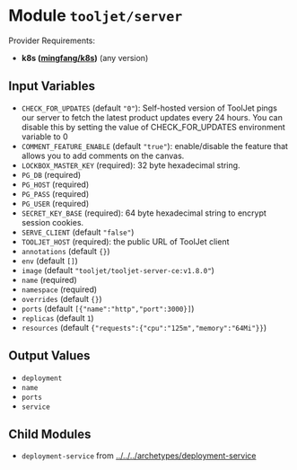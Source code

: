 
# Module `tooljet/server`

Provider Requirements:
* **k8s ([mingfang/k8s](https://registry.terraform.io/providers/mingfang/k8s/latest))** (any version)

## Input Variables
* `CHECK_FOR_UPDATES` (default `"0"`): Self-hosted version of ToolJet pings our server to fetch the latest product updates every 24 hours. You can disable this by setting the value of CHECK_FOR_UPDATES environment variable to 0
* `COMMENT_FEATURE_ENABLE` (default `"true"`): enable/disable the feature that allows you to add comments on the canvas.
* `LOCKBOX_MASTER_KEY` (required): 32 byte hexadecimal string.
* `PG_DB` (required)
* `PG_HOST` (required)
* `PG_PASS` (required)
* `PG_USER` (required)
* `SECRET_KEY_BASE` (required): 64 byte hexadecimal string to encrypt session cookies.
* `SERVE_CLIENT` (default `"false"`)
* `TOOLJET_HOST` (required): the public URL of ToolJet client
* `annotations` (default `{}`)
* `env` (default `[]`)
* `image` (default `"tooljet/tooljet-server-ce:v1.8.0"`)
* `name` (required)
* `namespace` (required)
* `overrides` (default `{}`)
* `ports` (default `[{"name":"http","port":3000}]`)
* `replicas` (default `1`)
* `resources` (default `{"requests":{"cpu":"125m","memory":"64Mi"}}`)

## Output Values
* `deployment`
* `name`
* `ports`
* `service`

## Child Modules
* `deployment-service` from [../../../archetypes/deployment-service](../../../archetypes/deployment-service)

